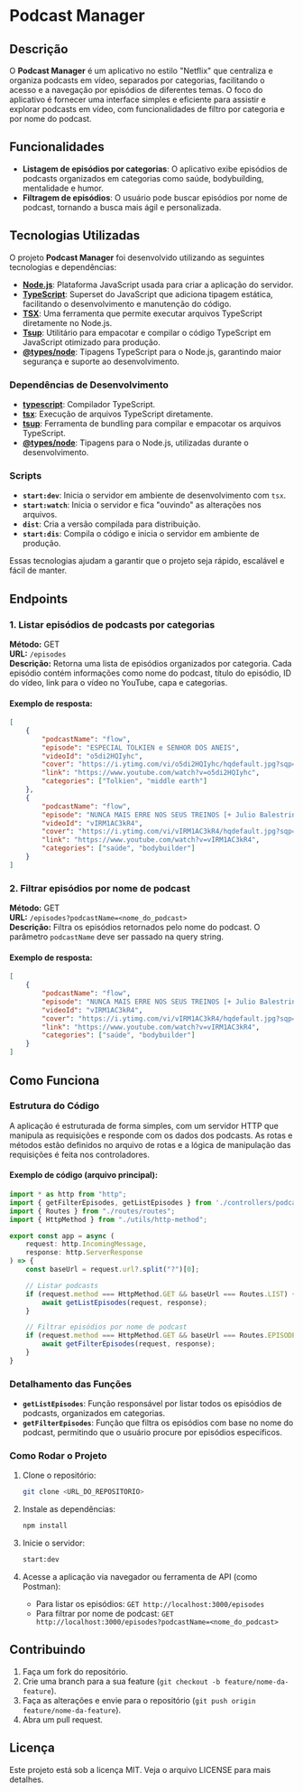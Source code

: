 # Podcast Manager

## Descrição

O **Podcast Manager** é um aplicativo no estilo "Netflix" que centraliza e organiza podcasts em vídeo, separados por categorias, facilitando o acesso e a navegação por episódios de diferentes temas. O foco do aplicativo é fornecer uma interface simples e eficiente para assistir e explorar podcasts em vídeo, com funcionalidades de filtro por categoria e por nome do podcast.

## Funcionalidades

- **Listagem de episódios por categorias**: O aplicativo exibe episódios de podcasts organizados em categorias como saúde, bodybuilding, mentalidade e humor.
- **Filtragem de episódios**: O usuário pode buscar episódios por nome de podcast, tornando a busca mais ágil e personalizada.

## Tecnologias Utilizadas

O projeto **Podcast Manager** foi desenvolvido utilizando as seguintes tecnologias e dependências:

- **[Node.js](https://nodejs.org/)**: Plataforma JavaScript usada para criar a aplicação do servidor.
- **[TypeScript](https://www.typescriptlang.org/)**: Superset do JavaScript que adiciona tipagem estática, facilitando o desenvolvimento e manutenção do código.
- **[TSX](https://github.com/esbuild/tsx)**: Uma ferramenta que permite executar arquivos TypeScript diretamente no Node.js.
- **[Tsup](https://github.com/egoist/tsup)**: Utilitário para empacotar e compilar o código TypeScript em JavaScript otimizado para produção.
- **[@types/node](https://www.npmjs.com/package/@types/node)**: Tipagens TypeScript para o Node.js, garantindo maior segurança e suporte ao desenvolvimento.
  
### Dependências de Desenvolvimento

- **[typescript](https://www.typescriptlang.org/)**: Compilador TypeScript.
- **[tsx](https://github.com/esbuild/tsx)**: Execução de arquivos TypeScript diretamente.
- **[tsup](https://github.com/egoist/tsup)**: Ferramenta de bundling para compilar e empacotar os arquivos TypeScript.
- **[@types/node](https://www.npmjs.com/package/@types/node)**: Tipagens para o Node.js, utilizadas durante o desenvolvimento.

### Scripts

- **`start:dev`**: Inicia o servidor em ambiente de desenvolvimento com `tsx`.
- **`start:watch`**: Inicia o servidor e fica "ouvindo" as alterações nos arquivos.
- **`dist`**: Cria a versão compilada para distribuição.
- **`start:dis`**: Compila o código e inicia o servidor em ambiente de produção.

Essas tecnologias ajudam a garantir que o projeto seja rápido, escalável e fácil de manter.

## Endpoints

### 1. Listar episódios de podcasts por categorias

**Método:** GET  
**URL:** `/episodes`  
**Descrição:** Retorna uma lista de episódios organizados por categoria. Cada episódio contém informações como nome do podcast, título do episódio, ID do vídeo, link para o vídeo no YouTube, capa e categorias.

#### Exemplo de resposta:

```json
[
    {
        "podcastName": "flow",
        "episode": "ESPECIAL TOLKIEN e SENHOR DOS ANEIS",
        "videoId": "o5di2HQIyhc",
        "cover": "https://i.ytimg.com/vi/o5di2HQIyhc/hqdefault.jpg?sqp=-oaymwEnCNACELwBSFryq4qpAxkIARUAAIhCGAHYAQHiAQoIGBACGAY4AUAB&rs=AOn4CLA5JkEUCwfomt75f7T88-QoSZI45g",
        "link": "https://www.youtube.com/watch?v=o5di2HQIyhc",
        "categories": ["Tolkien", "middle earth"]
    },
    {
        "podcastName": "flow",
        "episode": "NUNCA MAIS ERRE NOS SEUS TREINOS [+ Julio Balestrin]",
        "videoId": "vIRM1AC3kR4",
        "cover": "https://i.ytimg.com/vi/vIRM1AC3kR4/hqdefault.jpg?sqp=-oaymwEnCNACELwBSFryq4qpAxkIARUAAIhCGAHYAQHiAQoIGBACGAY4AUAB&rs=AOn4CLBJXLsW95xslto0hAzBD6xgcLyUNg",
        "link": "https://www.youtube.com/watch?v=vIRM1AC3kR4",
        "categories": ["saúde", "bodybuilder"]
    }
]
```

### 2. Filtrar episódios por nome de podcast

**Método:** GET  
**URL:** `/episodes?podcastName=<nome_do_podcast>`  
**Descrição:** Filtra os episódios retornados pelo nome do podcast. O parâmetro `podcastName` deve ser passado na query string.

#### Exemplo de resposta:

```json
[
    {
        "podcastName": "flow",
        "episode": "NUNCA MAIS ERRE NOS SEUS TREINOS [+ Julio Balestrin]",
        "videoId": "vIRM1AC3kR4",
        "cover": "https://i.ytimg.com/vi/vIRM1AC3kR4/hqdefault.jpg?sqp=-oaymwEnCNACELwBSFryq4qpAxkIARUAAIhCGAHYAQHiAQoIGBACGAY4AUAB&rs=AOn4CLBJXLsW95xslto0hAzBD6xgcLyUNg",
        "link": "https://www.youtube.com/watch?v=vIRM1AC3kR4",
        "categories": ["saúde", "bodybuilder"]
    }
]
```

## Como Funciona

### Estrutura do Código

A aplicação é estruturada de forma simples, com um servidor HTTP que manipula as requisições e responde com os dados dos podcasts. As rotas e métodos estão definidos no arquivo de rotas e a lógica de manipulação das requisições é feita nos controladores.

#### Exemplo de código (arquivo principal):

```typescript
import * as http from "http";
import { getFilterEpisodes, getListEpisodes } from './controllers/podcasts-controller';
import { Routes } from "./routes/routes";
import { HttpMethod } from "./utils/http-method";

export const app = async (
    request: http.IncomingMessage,
    response: http.ServerResponse
) => {
    const baseUrl = request.url?.split("?")[0];

    // Listar podcasts
    if (request.method === HttpMethod.GET && baseUrl === Routes.LIST) {
        await getListEpisodes(request, response);
    }

    // Filtrar episódios por nome de podcast
    if (request.method === HttpMethod.GET && baseUrl === Routes.EPISODE) {
        await getFilterEpisodes(request, response);
    }
}
```

### Detalhamento das Funções

- **`getListEpisodes`**: Função responsável por listar todos os episódios de podcasts, organizados em categorias.
- **`getFilterEpisodes`**: Função que filtra os episódios com base no nome do podcast, permitindo que o usuário procure por episódios específicos.

### Como Rodar o Projeto

1. Clone o repositório:
    ```bash
    git clone <URL_DO_REPOSITORIO>
    ```

2. Instale as dependências:
    ```bash
    npm install
    ```

3. Inicie o servidor:
    ```bash
    start:dev
    ```

4. Acesse a aplicação via navegador ou ferramenta de API (como Postman):
    - Para listar os episódios: `GET http://localhost:3000/episodes`
    - Para filtrar por nome de podcast: `GET http://localhost:3000/episodes?podcastName=<nome_do_podcast>`

## Contribuindo

1. Faça um fork do repositório.
2. Crie uma branch para a sua feature (`git checkout -b feature/nome-da-feature`).
3. Faça as alterações e envie para o repositório (`git push origin feature/nome-da-feature`).
4. Abra um pull request.

## Licença

Este projeto está sob a licença MIT. Veja o arquivo LICENSE para mais detalhes.